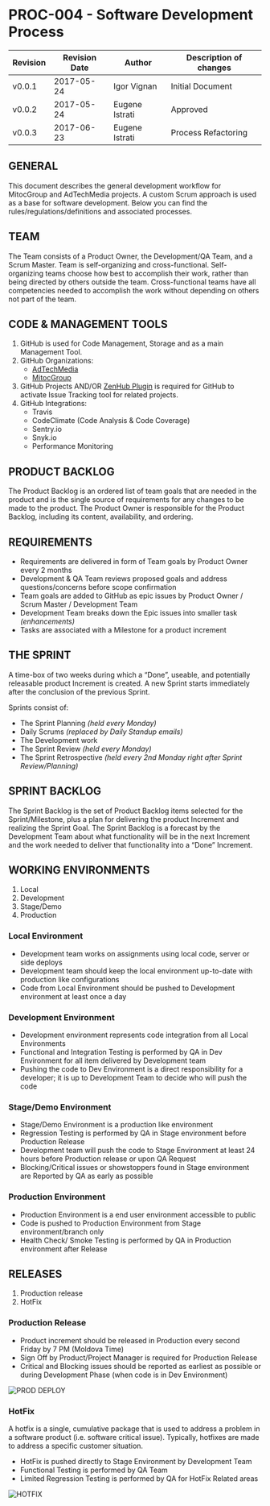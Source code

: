 # PROC-004 - Software Development Process


Revision | Revision Date | Author | Description of changes
-------- | ------------- | ------ | ----------------------
v0.0.1 | 2017-05-24 | Igor Vignan | Initial Document
v0.0.2 | 2017-05-24 | Eugene Istrati | Approved
v0.0.3 | 2017-06-23 | Eugene Istrati | Process Refactoring


## GENERAL

This document describes the general development workflow for MitocGroup
and AdTechMedia projects. A custom Scrum approach is used as a base for
software development. Below you can find the
rules/regulations/definitions and associated processes.

## TEAM

The Team consists of a Product Owner, the Development/QA Team, and a
Scrum Master. Team is self-organizing and cross-functional.
Self-organizing teams choose how best to accomplish their work, rather
than being directed by others outside the team. Cross-functional teams
have all competencies needed to accomplish the work without depending on
others not part of the team.

## CODE & MANAGEMENT TOOLS

1) GitHub is used for Code Management, Storage and as a main Management Tool.
2) GitHub Organizations:
    - [AdTechMedia](https://github.com/AdTechMedia)
    - [MitocGroup](https://github.com/MitocGroup)
3) GitHub Projects AND/OR [ZenHub Plugin](https://chrome.google.com/webstore/detail/zenhub-for-github/ogcgkffhplmphkaahpmffcafajaocjbd) is required for GitHub to activate Issue Tracking tool for related projects.
4) GitHub Integrations:
    - Travis
    - CodeClimate (Code Analysis & Code Coverage)
    - Sentry.io
    - Snyk.io
    - Performance Monitoring

## PRODUCT BACKLOG

The Product Backlog is an ordered list of team goals that are needed in
the product and is the single source of requirements for any changes to
be made to the product. The Product Owner is responsible for the Product
Backlog, including its content, availability, and ordering.

## REQUIREMENTS

-   Requirements are delivered in form of Team goals by Product Owner every 2 months
-   Development & QA Team reviews proposed goals and address questions/concerns before scope confirmation
-   Team goals are added to GitHub as epic issues by Product Owner / Scrum Master / Development Team
-   Development Team breaks down the Epic issues into smaller task *(enhancements)*
-   Tasks are associated with a Milestone for a product increment

## THE SPRINT

A time-box of two weeks during which a “Done”, useable, and potentially
releasable product Increment is created. A new Sprint starts immediately
after the conclusion of the previous Sprint.

Sprints consist of:

-   The Sprint Planning *(held every Monday)*
-   Daily Scrums *(replaced by Daily Standup emails)*
-   The Development work
-   The Sprint Review *(held every Monday)*
-   The Sprint Retrospective *(held every 2nd Monday right after Sprint Review/Planning)*

## SPRINT BACKLOG

The Sprint Backlog is the set of Product Backlog items selected for the
Sprint/Milestone, plus a plan for delivering the product Increment and
realizing the Sprint Goal. The Sprint Backlog is a forecast by the
Development Team about what functionality will be in the next Increment
and the work needed to deliver that functionality into a “Done”
Increment.

## WORKING ENVIRONMENTS

1)  Local
2)  Development
3)  Stage/Demo
4)  Production

### Local Environment

-   Development team works on assignments using local code, server or side deploys
-   Development team should keep the local environment up-to-date with production like configurations
-   Code from Local Environment should be pushed to Development environment at least once a day

### Development Environment

-   Development environment represents code integration from all Local Environments
-   Functional and Integration Testing is performed by QA in Dev Environment for all item delivered by Development team
-   Pushing the code to Dev Environment is a direct responsibility for a developer; it is up to Development Team to decide who will push the code

### Stage/Demo Environment

-   Stage/Demo Environment is a production like environment
-   Regression Testing is performed by QA in Stage environment before Production Release
-   Development team will push the code to Stage Environment at least 24 hours before Production release or upon QA Request
-   Blocking/Critical issues or showstoppers found in Stage environment are Reported by QA as early as possible

### Production Environment

-   Production Environment is a end user environment accessible to public
-   Code is pushed to Production Environment from Stage environment/branch only
-   Health Check/ Smoke Testing is performed by QA in Production environment after Release

## RELEASES

1)  Production release
2)  HotFix

### Production Release

-   Product increment should be released in Production every second Friday by 7 PM (Moldova Time)
-   Sign Off by Product/Project Manager is required for Production Release
-   Critical and Blocking issues should be reported as earliest as possible or during Development Phase (when code is in Dev Environment)

![PROD DEPLOY](https://github.com/MitocGroup/www/blob/master/images/prod-deploy.png)

### HotFix

A hotfix is a single, cumulative package that is used to address a
problem in a software product (i.e. software critical issue). Typically,
hotfixes are made to address a specific customer situation.

-   HotFix is pushed directly to Stage Environment by Development Team
-   Functional Testing is performed by QA Team
-   Limited Regression Testing is performed by QA for HotFix Related areas

![HOTFIX](https://github.com/MitocGroup/www/blob/master/images/hotfix-deploy.png)
